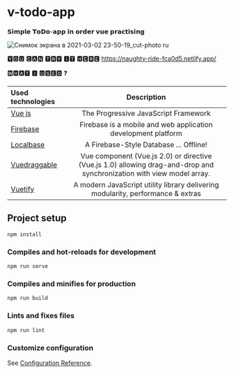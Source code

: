 # v-todo-app
𝗦𝗶𝗺𝗽𝗹𝗲 𝗧𝗼𝗗𝗼-𝗮𝗽𝗽 𝗶𝗻 𝗼𝗿𝗱𝗲𝗿 𝘃𝘂𝗲 𝗽𝗿𝗮𝗰𝘁𝗶𝘀𝗶𝗻𝗴

![Снимок экрана в 2021-03-02 23-50-19_cut-photo ru](https://user-images.githubusercontent.com/56195913/110036900-c1f65700-7d4e-11eb-9d1d-e5fcc363fa65.png)

🆈🅾🆄 🅲🅰🅽 🆃🆁🆈 🅸🆃 🅷🅴🆁🅴 https://naughty-ride-fca0d5.netlify.app/


🆆🅷🅰🆃 🅸 🆄🆂🅴🅳 ❓

Used technologies | Description |
:---|:-------------:
[Vue js](https://ru.vuejs.org) | The Progressive JavaScript Framework
[Firebase](https://firebase.google.com/) | Firebase is a mobile and web application development platform
[Localbase](https://github.com/dannyconnell/localbase) | A Firebase-Style Database ... Offline!
[Vuedraggable](https://www.npmjs.com/package/vuedraggable) | Vue component (Vue.js 2.0) or directive (Vue.js 1.0) allowing drag-and-drop and synchronization with view model array.
[Vuetify](https://vuetifyjs.com/en/) | A modern JavaScript utility library delivering modularity, performance & extras


## Project setup
```
npm install
```

### Compiles and hot-reloads for development
```
npm run serve
```

### Compiles and minifies for production
```
npm run build
```

### Lints and fixes files
```
npm run lint
```

### Customize configuration
See [Configuration Reference](https://cli.vuejs.org/config/).
